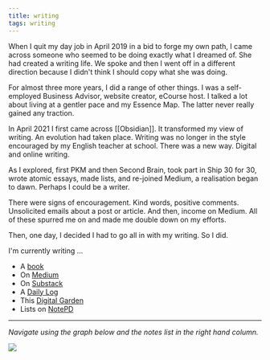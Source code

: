```yaml
---
title: writing
tags: writing
---
```


When I quit my day job in April 2019 in a bid to forge my own path, I came across someone who seemed to be doing exactly what I dreamed of. She had created a writing life. We spoke and then I went off in a different direction because I didn't think I should copy what she was doing.

For almost three more years, I did a range of other things. I was a self-employed Business Advisor, website creator, eCourse host. I talked a lot about living at a gentler pace and my Essence Map. The latter never really gained any traction.

In April 2021 I first came across [[Obsidian]]. It transformed my view of writing. An evolution had taken place. Writing was no longer in the style encouraged by my English teacher at school. There was a new way. Digital and online writing. 

As I explored, first PKM and then Second Brain, took part in Ship 30 for 30, wrote atomic essays, made lists, and re-joined Medium, a realisation began to dawn. Perhaps I could be a writer.

There were signs of encouragement. Kind words, positive comments. Unsolicited emails about a post or article. And then, income on Medium. All of these spurred me on and made me double down on my efforts.

Then, one day, I decided I had to go all in with my writing. So I did.

I'm currently writing ...

- A [book](https://nicolawrites.co.uk/contents)
- On [Medium](https://medium.com/@nicolafisherwriter)
- On [Substack](https://nicolafisherwriter.com)
- A [Daily Log](https://nicolafisherwriter.co.uk)
- This [Digital Garden](https://nicolawrites.co.uk)
- Lists on [NotePD](https://notepd.com/profile/nicolafisher)

---

*Navigate using the graph below and the notes list in the right hand column.*

![](https://source.unsplash.com/NZNFY_g6ong/1900x1200)